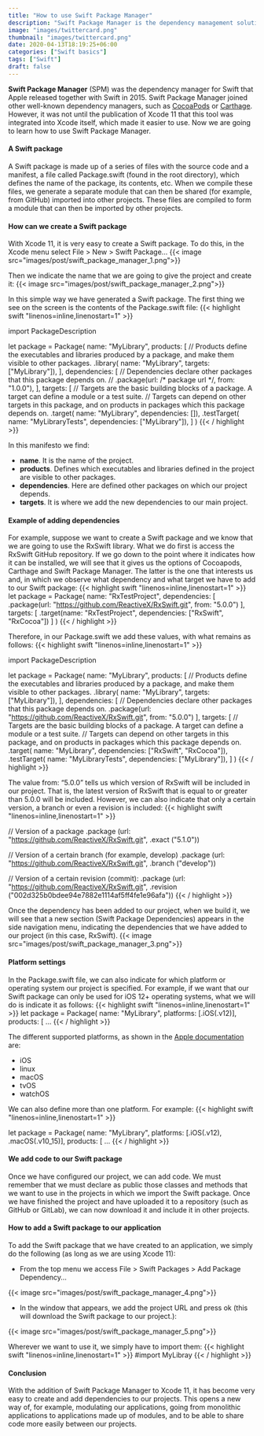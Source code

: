 ```yaml
---
title: "How to use Swift Package Manager"
description: "Swift Package Manager is the dependency management solution developed by Apple and will compete with Carthage and CocoaPods. In this post I explain how to apply SPM in your projects."
image: "images/twittercard.png"
thumbnail: "images/twittercard.png"
date: 2020-04-13T18:19:25+06:00
categories: ["Swift basics"]
tags: ["Swift"]
draft: false
---
```

**Swift Package Manager** (SPM) was the dependency manager for Swift that Apple released together with Swift in 2015. Swift Package Manager joined other well-known dependency managers, such as [CocoaPods](https://cocoapods.org/) or [Carthage](https://github.com/Carthage/Carthage). However, it was not until the publication of Xcode 11 that this tool was integrated into Xcode itself, which made it easier to use. Now we are going to learn how to use Swift Package Manager.
#### A Swift package

A Swift package is made up of a series of files with the source code and a manifest, a file called Package.swift (found in the root directory), which defines the name of the package, its contents, etc. When we compile these files, we generate a separate module that can then be shared (for example, from GitHub) imported into other projects. These files are compiled to form a module that can then be imported by other projects.
#### How can we create a Swift package

With Xcode 11, it is very easy to create a Swift package. To do this, in the Xcode menu select File > New > Swift Package…
{{< image src="images/post/swift_package_manager_1.png">}}


Then we indicate the name that we are going to give the project and create it:
{{< image src="images/post/swift_package_manager_2.png">}}


In this simple way we have generated a Swift package. The first thing we see on the screen is the contents of the Package.swift file:
{{< highlight swift  "linenos=inline,linenostart=1" >}}

import PackageDescription

let package = Package(
    name: "MyLibrary",
    products: [
        // Products define the executables and libraries produced by a package, and make them visible to other packages.
        .library(
            name: "MyLibrary",
            targets: ["MyLibrary"]),
    ],
    dependencies: [
        // Dependencies declare other packages that this package depends on.
        // .package(url: /* package url */, from: "1.0.0"),
    ],
    targets: [
        // Targets are the basic building blocks of a package. A target can define a module or a test suite.
        // Targets can depend on other targets in this package, and on products in packages which this package depends on.
        .target(
            name: "MyLibrary",
            dependencies: []),
        .testTarget(
            name: "MyLibraryTests",
            dependencies: ["MyLibrary"]),
    ]
)
{{< / highlight >}}


In this manifesto we find:

* **name**. It is the name of the project.
* **products**. Defines which executables and libraries defined in the project are visible to other packages.
* **dependencies**. Here are defined other packages on which our project depends.
* **targets**. It is where we add the new dependencies to our main project.

#### Example of adding dependencies

For example, suppose we want to create a Swift package and we know that we are going to use the RxSwift library. What we do first is access the RxSwift GitHub repository. If we go down to the point where it indicates how it can be installed, we will see that it gives us the options of Cocoapods, Carthage and Swift Package Manager. The latter is the one that interests us and, in which we observe what dependency and what target we have to add to our Swift package:
{{< highlight swift  "linenos=inline,linenostart=1" >}}
let package = Package(
  name: "RxTestProject",
  dependencies: [
    .package(url: "https://github.com/ReactiveX/RxSwift.git", from: "5.0.0")
  ],
  targets: [
    .target(name: "RxTestProject", dependencies: ["RxSwift", "RxCocoa"])
  ]
)
{{< / highlight >}}


Therefore, in our Package.swift we add these values, with what remains as follows:
{{< highlight swift  "linenos=inline,linenostart=1" >}}

import PackageDescription

let package = Package(
    name: "MyLibrary",
    products: [
        // Products define the executables and libraries produced by a package, and make them visible to other packages.
        .library(
            name: "MyLibrary",
            targets: ["MyLibrary"]),
    ],
    dependencies: [
        // Dependencies declare other packages that this package depends on.
        .package(url: "https://github.com/ReactiveX/RxSwift.git", from: "5.0.0")
    ],
    targets: [
        // Targets are the basic building blocks of a package. A target can define a module or a test suite.
        // Targets can depend on other targets in this package, and on products in packages which this package depends on.
        .target(
            name: "MyLibrary",
            dependencies: ["RxSwift", "RxCocoa"]),
        .testTarget(
            name: "MyLibraryTests",
            dependencies: ["MyLibrary"]),
    ]
)
{{< / highlight >}}


The value from: “5.0.0” tells us which version of RxSwift will be included in our project. That is, the latest version of RxSwift that is equal to or greater than 5.0.0 will be included. However, we can also indicate that only a certain version, a branch or even a revision is included:
{{< highlight swift  "linenos=inline,linenostart=1" >}}

// Version of a package
.package (url: "https://github.com/ReactiveX/RxSwift.git", .exact ("5.1.0"))

// Version of a certain branch (for example, develop)
.package (url: "https://github.com/ReactiveX/RxSwift.git", .branch ("develop"))

// Version of a certain revision (commit):
.package (url: "https://github.com/ReactiveX/RxSwift.git", .revision ("002d325b0bdee94e7882e1114af5ff4fe1e96afa"))
{{< / highlight >}}

Once the dependency has been added to our project, when we build it, we will see that a new section (Swift Package Dependencies) appears in the side navigation menu, indicating the dependencies that we have added to our project (in this case, RxSwift).
{{< image src="images/post/swift_package_manager_3.png">}}
#### Platform settings

In the Package.swift file, we can also indicate for which platform or operating system our project is specified. For example, if we want that our Swift package can only be used for iOS 12+ operating systems, what we will do is indicate it as follows:
{{< highlight swift  "linenos=inline,linenostart=1" >}}
let package = Package(
    name: "MyLibrary",
    platforms: [.iOS(.v12)],
    products: [
      ...
{{< / highlight >}}


The different supported platforms, as shown in the [Apple documentation](https://developer.apple.com/documentation/swift_packages/platform) are:

* iOS
* linux
* macOS
* tvOS
* watchOS

We can also define more than one platform. For example:
{{< highlight swift  "linenos=inline,linenostart=1" >}}

let package = Package(
    name: "MyLibrary",
    platforms: [.iOS(.v12), .macOS(.v10_15)],
    products: [
      ...
{{< / highlight >}}

#### We add code to our Swift package

Once we have configured our project, we can add code. We must remember that we must declare as public those classes and methods that we want to use in the projects in which we import the Swift package. Once we have finished the project and have uploaded it to a repository (such as GitHub or GitLab), we can now download it and include it in other projects.
#### How to add a Swift package to our application

To add the Swift package that we have created to an application, we simply do the following (as long as we are using Xcode 11):

* From the top menu we access File > Swift Packages > Add Package Dependency…

{{< image src="images/post/swift_package_manager_4.png">}}

* In the window that appears, we add the project URL and press ok (this will download the Swift package to our project.):

{{< image src="images/post/swift_package_manager_5.png">}}

Wherever we want to use it, we simply have to import them:
{{< highlight swift  "linenos=inline,linenostart=1" >}}
#import MyLibray
{{< / highlight >}}

#### Conclusion

With the addition of Swift Package Manager to Xcode 11, it has become very easy to create and add dependencies to our projects. This opens a new way of, for example, modulating our applications, going from monolithic applications to applications made up of modules, and to be able to share code more easily between our projects.